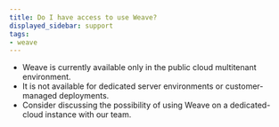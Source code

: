 ```yaml
---
title: Do I have access to use Weave?
displayed_sidebar: support
tags:
- weave
---
```

- Weave is currently available only in the public cloud multitenant environment.
- It is not available for dedicated server environments or customer-managed deployments.
- Consider discussing the possibility of using Weave on a dedicated-cloud instance with our team.
    